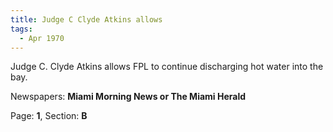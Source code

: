 ```yaml
---  
title: Judge C Clyde Atkins allows  
tags:  
  - Apr 1970  
---  
```

  
Judge C. Clyde Atkins allows FPL to continue discharging hot water into the bay.  
  
Newspapers: **Miami Morning News or The Miami Herald**  
  
Page: **1**, Section: **B** 
